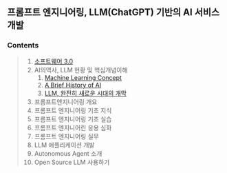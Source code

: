 ## 프롬프트 엔지니어링, LLM(ChatGPT) 기반의 AI 서비스 개발

### Contents
> 1. [소프트웨어 3.0](https://github.com/LegdayDev/LLM-Study/blob/master/part01/sec01.md)
> 2. AI의역사, LLM 현황 및 핵심개념이해
>    1. [Machine Learning Concept](https://github.com/LegdayDev/LLM-Study/blob/master/part02/sec01.md)
>    2. [A Brief History of AI](https://github.com/LegdayDev/LLM-Study/blob/master/part02/sec02.md)
>    3. [LLM, 완전히 새로운 시대의 개막](https://github.com/LegdayDev/LLM-Study/blob/master/part02/sec03.md)
> 3. 프롬프트엔지니어링 개요
> 4. 프롬프트 엔지니어링 기초 지식
> 5. 프롬프트 엔지니어링 기초 실습
> 6. 프롬프트 엔지니어린 응용 심화
> 7. 프롬프트 엔지니어링 실무
> 8. LLM 애플리케이션 개발
> 9. Autonomous Agent 소개
> 10. Open Source LLM 사용하기